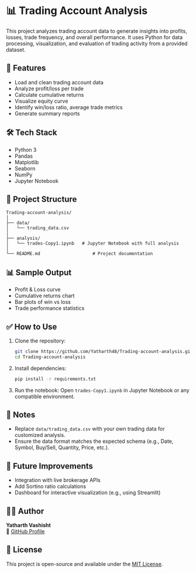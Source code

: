 # 📊 Trading Account Analysis

This project analyzes trading account data to generate insights into profits, losses, trade frequency, and overall performance. It uses Python for data processing, visualization, and evaluation of trading activity from a provided dataset.

## 🚀 Features

- Load and clean trading account data
- Analyze profit/loss per trade
- Calculate cumulative returns
- Visualize equity curve
- Identify win/loss ratio, average trade metrics
- Generate summary reports

## 🛠️ Tech Stack

- Python 3
- Pandas
- Matplotlib
- Seaborn
- NumPy
- Jupyter Notebook

## 📁 Project Structure

```
Trading-account-analysis/
│
├── data/
│   └── trading_data.csv         
│
├── analysis/
│   └── trades-Copy1.ipynb   # Jupyter Notebook with full analysis
│
└── README.md                    # Project documentation
```

## 📊 Sample Output

- Profit & Loss curve
- Cumulative returns chart
- Bar plots of win vs loss
- Trade performance statistics

## ✅ How to Use

1. Clone the repository:
   ```bash
   git clone https://github.com/Yatharth48/Trading-account-analysis.git
   cd Trading-account-analysis
   ```

2. Install dependencies:
   ```bash
   pip install -r requirements.txt
   ```

3. Run the notebook:
   Open `trades-Copy1.ipynb` in Jupyter Notebook or any compatible environment.

## 📌 Notes

- Replace `data/trading_data.csv` with your own trading data for customized analysis.
- Ensure the data format matches the expected schema (e.g., Date, Symbol, Buy/Sell, Quantity, Price, etc.).

## 🧠 Future Improvements

- Integration with live brokerage APIs
- Add Sortino ratio calculations
- Dashboard for interactive visualization (e.g., using Streamlit)

## 🧑‍💻 Author

**Yatharth Vashisht**  
🔗 [GitHub Profile](https://github.com/Yatharth48)

## 📄 License

This project is open-source and available under the [MIT License](LICENSE).
